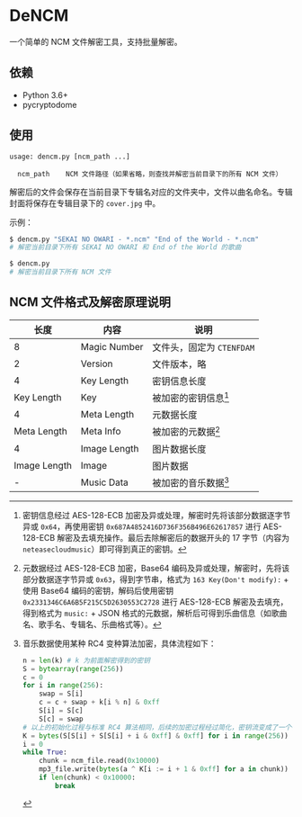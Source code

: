 # DeNCM

一个简单的 NCM 文件解密工具，支持批量解密。

## 依赖

- Python 3.6+
- pycryptodome

## 使用

```
usage: dencm.py [ncm_path ...]

  ncm_path    NCM 文件路径（如果省略，则查找并解密当前目录下的所有 NCM 文件）
```

解密后的文件会保存在当前目录下专辑名对应的文件夹中，文件以曲名命名。专辑封面将保存在专辑目录下的 `cover.jpg` 中。

示例：

``` bash
$ dencm.py "SEKAI NO OWARI - *.ncm" "End of the World - *.ncm"
# 解密当前目录下所有 SEKAI NO OWARI 和 End of the World 的歌曲

$ dencm.py
# 解密当前目录下所有 NCM 文件
```

## NCM 文件格式及解密原理说明

| 长度 | 内容 | 说明 |
| --- | --- | --- |
| 8 | Magic Number | 文件头，固定为 `CTENFDAM` |
| 2 | Version | 文件版本，略 |
| 4 | Key Length | 密钥信息长度 |
| Key Length | Key | 被加密的密钥信息[^1] |
| 4 | Meta Length | 元数据长度 |
| Meta Length | Meta Info | 被加密的元数据[^2] |
| 4 | Image Length | 图片数据长度 |
| Image Length | Image | 图片数据 |
| - | Music Data | 被加密的音乐数据[^3] |

[^1]: 密钥信息经过 AES-128-ECB 加密及异或处理，解密时先将该部分数据逐字节异或 `0x64`，再使用密钥 `0x687A4852416D736F356B496E62617857` 进行 AES-128-ECB 解密及去填充操作。最后去除解密后的数据开头的 17 字节（内容为 `neteasecloudmusic`）即可得到真正的密钥。

[^2]: 元数据经过 AES-128-ECB 加密，Base64 编码及异或处理，解密时，先将该部分数据逐字节异或 `0x63`，得到字节串，格式为 `163 Key(Don't modify):` + 使用 Base64 编码的密钥，解码后使用密钥 `0x2331346C6A6B5F215C5D2630553C2728` 进行 AES-128-ECB 解密及去填充，得到格式为 `music:` + JSON 格式的元数据，解析后可得到乐曲信息（如歌曲名、歌手名、专辑名、乐曲格式等）。

[^3]: 音乐数据使用某种 RC4 变种算法加密，具体流程如下：

    ```python
    n = len(k) # k 为前面解密得到的密钥
    S = bytearray(range(256))
    c = 0
    for i in range(256):
        swap = S[i]
        c = c + swap + k[i % n] & 0xff
        S[i] = S[c]
        S[c] = swap
    # 以上的初始化过程与标准 RC4 算法相同，后续的加密过程经过简化，密钥流变成了一个循环的字节串，循环长度为 256
    K = bytes(S[S[i] + S[S[i] + i & 0xff] & 0xff] for i in range(256))
    i = 0
    while True:
        chunk = ncm_file.read(0x10000)
        mp3_file.write(bytes(a ^ K[i := i + 1 & 0xff] for a in chunk))
        if len(chunk) < 0x10000:
            break
    ```
